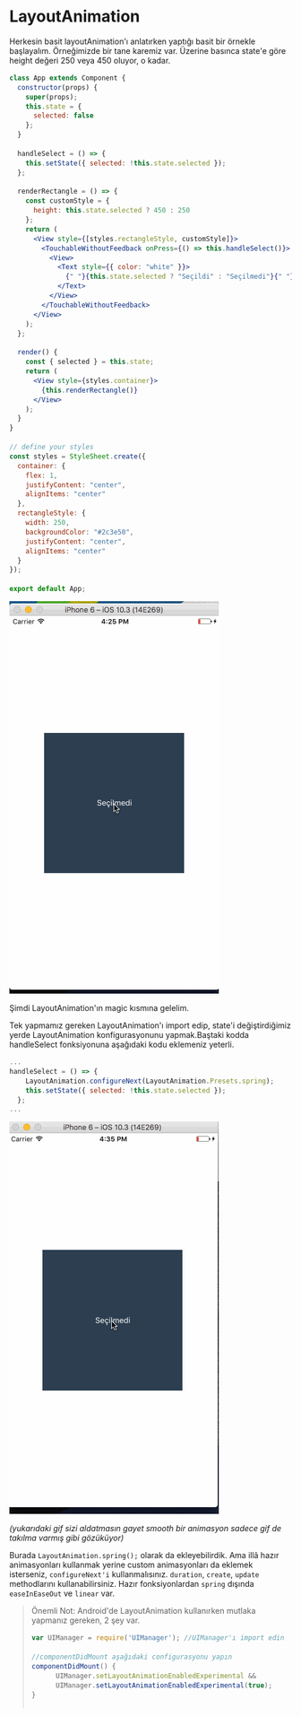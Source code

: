 # LayoutAnimation

Herkesin basit layoutAnimation'ı anlatırken yaptığı basit bir örnekle başlayalım. Örneğimizde bir tane karemiz var. Üzerine basınca state'e göre height değeri 250 veya 450 oluyor, o kadar.

```jsx
class App extends Component {
  constructor(props) {
    super(props);
    this.state = {
      selected: false
    };
  }

  handleSelect = () => {
    this.setState({ selected: !this.state.selected });
  };

  renderRectangle = () => {
    const customStyle = {
      height: this.state.selected ? 450 : 250
    };
    return (
      <View style={[styles.rectangleStyle, customStyle]}>
        <TouchableWithoutFeedback onPress={() => this.handleSelect()}>
          <View>
            <Text style={{ color: "white" }}>
              {" "}{this.state.selected ? "Seçildi" : "Seçilmedi"}{" "}
            </Text>
          </View>
        </TouchableWithoutFeedback>
      </View>
    );
  };

  render() {
    const { selected } = this.state;
    return (
      <View style={styles.container}>
        {this.renderRectangle()}
      </View>
    );
  }
}

// define your styles
const styles = StyleSheet.create({
  container: {
    flex: 1,
    justifyContent: "center",
    alignItems: "center"
  },
  rectangleStyle: {
    width: 250,
    backgroundColor: "#2c3e50",
    justifyContent: "center",
    alignItems: "center"
  }
});

export default App;
```

![](/assets/rnn-layoutanimation-1.gif)

Şimdi LayoutAnimation'ın magic kısmına gelelim.

Tek yapmamız gereken LayoutAnimation'ı import edip, state'i değiştirdiğimiz yerde LayoutAnimation konfigurasyonunu yapmak.Baştaki kodda handleSelect fonksiyonuna aşağıdaki kodu eklemeniz yeterli.

```js
...
handleSelect = () => {
    LayoutAnimation.configureNext(LayoutAnimation.Presets.spring);
    this.setState({ selected: !this.state.selected });
  };
...
```

![](/assets/rnn-layoutanimation-2.gif)

_\(yukarıdaki gif sizi aldatmasın gayet smooth bir animasyon sadece gif de takılma varmış gibi gözüküyor\)_

Burada `LayoutAnimation.spring();` olarak da ekleyebilirdik. Ama illâ hazır animasyonları kullanmak yerine custom animasyonları da eklemek isterseniz, `configureNext'i` kullanmalısınız. `duration`, `create`, `update` methodlarını kullanabilirsiniz. Hazır fonksiyonlardan `spring`  dışında `easeInEaseOut` ve `linear` var.

> Önemli Not: Android'de LayoutAnimation kullanırken mutlaka yapmanız gereken, 2 şey var. 
>
> ```jsx
> var UIManager = require('UIManager'); //UIManager'ı import edin
>
> //componentDidMount aşağıdaki configurasyonu yapın
> componentDidMount() {
>       UIManager.setLayoutAnimationEnabledExperimental && 
>       UIManager.setLayoutAnimationEnabledExperimental(true);
> }
>  
> ```



